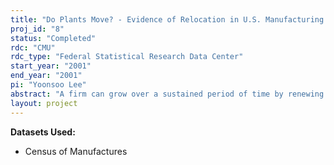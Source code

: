 ```yaml
---
title: "Do Plants Move? - Evidence of Relocation in U.S. Manufacturing Plants"
proj_id: "8"
status: "Completed"
rdc: "CMU"
rdc_type: "Federal Statistical Research Data Center"
start_year: "2001"
end_year: "2001"
pi: "Yoonsoo Lee"
abstract: "A firm can grow over a sustained period of time by renewing itself through recurrent responses to various internal and external challenges. In the short run, a firm expands and contracts its activities and the number of workers it employs. Some radical changes in the environment, however, may lead a firm to shut down a plant and start over in a new location. Because of this, competition among state and local governments to lure businesses has attracted considerable interest from economists, as well as legislators and decision-makers, regarding issues influencing relocation of a firm’s manufacturing activities. While this process of relocation can cause dramatic shifts in activity and employment at the regional levels, as well as at the firm levels, very little is known about the actual patterns of relocation in the U.S. economy. Only a few previous studies have looked at how manufacturing firms geographically locate their production, and most of these have focused on either small manufacturing samples or small geographic regions. This project expands on this previous work by summarizing the patterns of plant relocation and the post-move performance of relocated plants using the full population of manufacturing establishments in the United States over the period 1963-1999 using non-publicly available plant and firm level data from the U.S. Census Longitudinal Research Database (LRD). Focusing on an individual firm’s decision to relocate, this project analyzes information on the relocation of a firm’s manufacturing activities in the following three subprojects. First, this project assesses the relative importance of relocation across industries and regions by constructing industry level measures of entry, relocation, and exit. The study then examines whether relocation produces different patterns in plant openings and closings compared to de novo entry and permanent exit. Second, this project studies the characteristics of relocated plants along with their decision to relocate. Econometric model estimation will characterize how individual firms’ geographic shifts of production processes are influenced by taxes, unionization, factor prices, ownership, and other geographic and plant specific characteristics. Third, this project investigates the impact of geographic shifts on a firm’s post move production by comparing the growth rates of output and productivity for newly relocated plants to those of existing plants in the original location. The inverse growth-age relation suggested by Jovanovic’s (1982) firm- learning model is tested for relocating plants to examine whether the inverse growth-age relation observed among young firms also holds for relocating plants that start over in a new space. This project provides a number of benefits to the Census Bureau. These benefits include producing new statistics on the geographic movement of manufacturing activities at the firm level thereby suggesting a new way to expand the utility of the LRD in describing the geographic patterns of economic activities in the United States. Results of this research may also demonstrate the need for new measures of relocation to be incorporated in future surveys. Additionally by establishing links to the original plant of relocated plant, this research examines the consistency of geographic identifiers by potentially identifying previously undocumented coding problems and improves the understanding of regional linkages in the LRD. A better understanding of the dynamic geographic distribution of firm activity will help characterize the patterns of firm ownership that could be valuable for designing inquires on the Company organization survey that is an important Title 13 component of the Standard Statistical Establishment List."
layout: project
---
```


**Datasets Used:**

  - Census of Manufactures 

